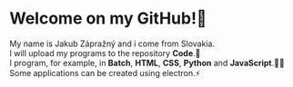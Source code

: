 # Welcome on my GitHub!🤖
My name is Jakub Zápražný and i come from Slovakia.  
I will upload my programs to the repository **Code**.💾  
I program, for example, in **Batch**, **HTML**, **CSS**, **Python** and **JavaScript**.🧑‍💻  
Some applications can be created using electron.⚡
